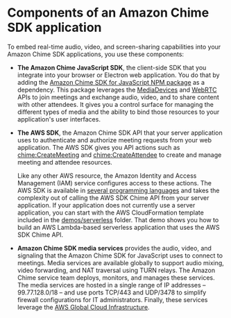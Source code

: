 # Components of an Amazon Chime SDK application<a name="components"></a>

To embed real\-time audio, video, and screen\-sharing capabilities into your Amazon Chime SDK applications, you use these components:
+ **The Amazon Chime JavaScript SDK**, the client\-side SDK that you integrate into your browser or Electron web application\. You do that by adding the [ Amazon Chime SDK for JavaScript NPM package](https://www.npmjs.com/package/amazon-chime-sdk-js) as a dependency\. This package leverages the [ MediaDevices](https://developer.mozilla.org/en-US/docs/Web/API/MediaDevices) and [ WebRTC](https://developer.mozilla.org/en-US/docs/Web/API/WebRTC_API) APIs to join meetings and exchange audio, video, and to share content with other attendees\. It gives you a control surface for managing the different types of media and the ability to bind those resources to your application's user interfaces\.
+ **The AWS SDK**, the Amazon Chime SDK API that your server application uses to authenticate and authorize meeting requests from your web application\. The AWS SDK gives you API actions such as [ chime:CreateMeeting](https://docs.aws.amazon.com/chime-sdk/latest/APIReference/API_CreateMeeting.html) and [ chime:CreateAttendee](https://docs.aws.amazon.com/chime-sdk/latest/APIReference/API_CreateAttendee.html) to create and manage meeting and attendee resources\.

   Like any other AWS resource, the Amazon Identity and Access Management \(IAM\) service configures access to these actions\. The AWS SDK is available in [ several programming languages](http://aws.amazon.com/tools/) and takes the complexity out of calling the AWS SDK Chime API from your server application\. If your application does not currently use a server application, you can start with the AWS CloudFormation template included in the [ demos/serverless](https://github.com/aws/amazon-chime-sdk-js/tree/master/demos/serverless) folder\. That demo shows you how to build an AWS Lambda\-based serverless application that uses the AWS SDK Chime API\. 
+ **Amazon Chime SDK media services** provides the audio, video, and signaling that the Amazon Chime SDK for JavaScript uses to connect to meetings\. Media services are available globally to support audio mixing, video forwarding, and NAT traversal using TURN relays\. The Amazon Chime service team deploys, monitors, and manages these services\. The media services are hosted in a single range of IP addresses – 99\.77\.128\.0/18 – and use ports TCP/443 and UDP/3478 to simplify firewall configurations for IT administrators\. Finally, these services leverage the [AWS Global Cloud Infrastructure](http://aws.amazon.com/https://aws.amazon.com/about-aws/global-infrastructure/)\.